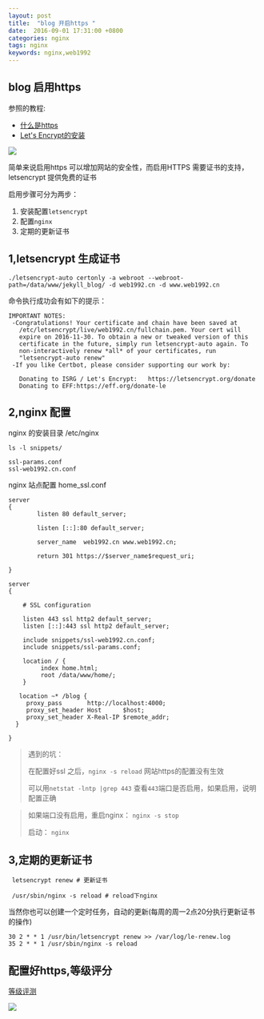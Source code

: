 ```yaml
---
layout: post
title:  "blog 开启https "
date:  2016-09-01 17:31:00 +0800
categories: nginx
tags: nginx
keywords: nginx,web1992
---
```


blog 启用https
----

<!--more-->


参照的教程:

- [什么是https](http://www.ruanyifeng.com/blog/2016/08/migrate-from-http-to-https.html)
- [Let's Encrypt的安装](https://www.digitalocean.com/community/tutorials/how-to-secure-nginx-with-let-s-encrypt-on-ubuntu-16-04)
 
![](http://i.imgur.com/69vDHpU.png)

简单来说启用https 可以增加网站的安全性，而启用HTTPS 需要证书的支持，letsencrypt 提供免费的证书

启用步骤可分为两步：


1. 安装配置`letsencrypt`
2. 配置`nginx`
3. 定期的更新证书

1,letsencrypt 生成证书
----

    ./letsencrypt-auto certonly -a webroot --webroot-path=/data/www/jekyll_blog/ -d web1992.cn -d www.web1992.cn

命令执行成功会有如下的提示：

    IMPORTANT NOTES:
     -Congratulations! Your certificate and chain have been saved at
       /etc/letsencrypt/live/web1992.cn/fullchain.pem. Your cert will
       expire on 2016-11-30. To obtain a new or tweaked version of this
       certificate in the future, simply run letsencrypt-auto again. To
       non-interactively renew *all* of your certificates, run
       "letsencrypt-auto renew"
     -If you like Certbot, please consider supporting our work by:
    
       Donating to ISRG / Let's Encrypt:   https://letsencrypt.org/donate
       Donating to EFF:https://eff.org/donate-le
    


2,nginx 配置
----

nginx 的安装目录 /etc/nginx

	ls -l snippets/

	ssl-params.conf
	ssl-web1992.cn.conf

nginx 站点配置 home_ssl.conf

	server
	{
	        listen 80 default_server;
	
	        listen [::]:80 default_server;
	
	        server_name  web1992.cn www.web1992.cn;
	
		    return 301 https://$server_name$request_uri;
	
	}
	
	server 
	{
	
	    # SSL configuration
	
	    listen 443 ssl http2 default_server;
	    listen [::]:443 ssl http2 default_server;
	   
	    include snippets/ssl-web1992.cn.conf;
	    include snippets/ssl-params.conf;
	
	    location / {
	         index home.html;
	         root /data/www/home/;
	    }
	
	   location ~* /blog {
	     proxy_pass       http://localhost:4000;
	     proxy_set_header Host      $host;
	     proxy_set_header X-Real-IP $remote_addr;
	  }
	
	}


> 遇到的坑：
> 
> 在配置好ssl 之后，`nginx -s reload` 网站https的配置没有生效
> 
> 可以用`netstat -lntp |grep 443` 查看`443`端口是否启用，如果启用，说明配置正确

> 如果端口没有启用，重启nginx： `nginx -s stop`
> 
> 启动： `nginx`



3,定期的更新证书
----
	 letsencrypt renew # 更新证书
	 
	 /usr/sbin/nginx -s reload # reload下nginx


当然你也可以创建一个定时任务，自动的更新(每周的周一2点20分执行更新证书的操作)

	30 2 * * 1 /usr/bin/letsencrypt renew >> /var/log/le-renew.log
	35 2 * * 1 /usr/sbin/nginx -s reload

	
配置好https,等级评分
---

[等级评测](https://www.ssllabs.com/ssltest/analyze.html?d=web1992.cn)

![](http://i.imgur.com/u0h0vIT.jpg)